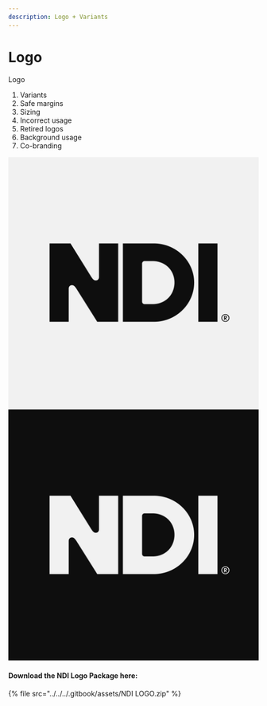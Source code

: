 ```yaml
---
description: Logo + Variants
---
```


# Logo

Logo

1. Variants
2. Safe margins
3. Sizing
4. Incorrect usage
5. Retired logos
6. Background usage
7. Co-branding



![](<../../../.gitbook/assets/Profile Picture Light.jpg>)![](<../../../.gitbook/assets/Profile Picture Dark.jpg>)

#### Download the NDI Logo Package here:

{% file src="../../../.gitbook/assets/NDI LOGO.zip" %}
